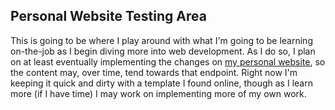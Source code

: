 ## Personal Website Testing Area
This is going to be where I play around with what I'm going to be learning
on-the-job as I begin diving more into web development. As I do so, I plan on at
least eventually implementing the changes on [my personal
website](www.richardconnorjohnstone.com), so the content may, over time, tend
towards that endpoint. Right now I'm keeping it quick and dirty with a template
I found online, though as I learn more (if I have time) I may work on
implementing more of my own work.
